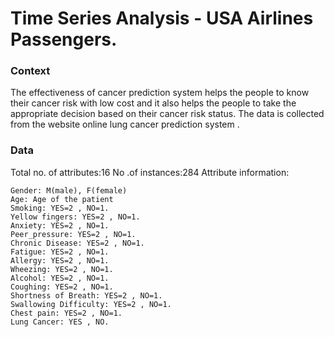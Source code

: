# Time Series Analysis - USA Airlines Passengers.

### Context

The effectiveness of cancer prediction system helps the people to know their cancer risk with low cost and it also helps the people to take the appropriate decision based on their cancer risk status. The data is collected from the website online lung cancer prediction system .

### Data

Total no. of attributes:16
    No .of instances:284
    Attribute information:

    Gender: M(male), F(female)
    Age: Age of the patient
    Smoking: YES=2 , NO=1.
    Yellow fingers: YES=2 , NO=1.
    Anxiety: YES=2 , NO=1.
    Peer_pressure: YES=2 , NO=1.
    Chronic Disease: YES=2 , NO=1.
    Fatigue: YES=2 , NO=1.
    Allergy: YES=2 , NO=1.
    Wheezing: YES=2 , NO=1.
    Alcohol: YES=2 , NO=1.
    Coughing: YES=2 , NO=1.
    Shortness of Breath: YES=2 , NO=1.
    Swallowing Difficulty: YES=2 , NO=1.
    Chest pain: YES=2 , NO=1.
    Lung Cancer: YES , NO.
